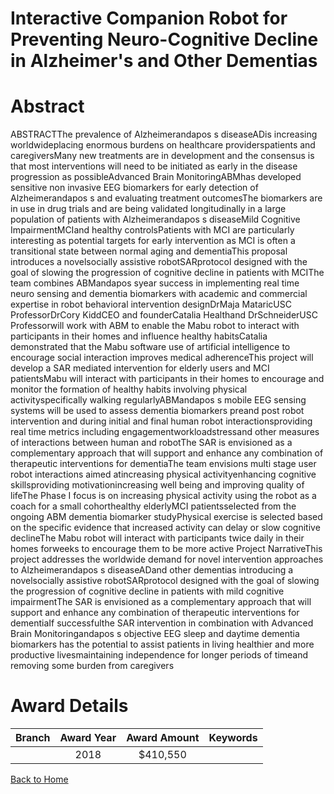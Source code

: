 
Interactive Companion Robot for Preventing Neuro-Cognitive Decline in Alzheimer&#039;s and Other Dementias
==========================================================================================================

# Abstract


ABSTRACTThe prevalence of Alzheimerandapos s diseaseADis increasing worldwideplacing enormous burdens on
healthcare providerspatients and caregiversMany new treatments are in development and the consensus is
that most interventions will need to be initiated as early in the disease progression as possibleAdvanced
Brain MonitoringABMhas developed sensitive non invasive EEG biomarkers for early detection of
Alzheimerandapos s and evaluating treatment outcomesThe biomarkers are in use in drug trials and are being
validated longitudinally in a large population of patients with Alzheimerandapos s diseaseMild Cognitive
ImpairmentMCIand healthy controlsPatients with MCI are particularly interesting as potential targets for
early intervention as MCI is often a transitional state between normal aging and dementiaThis proposal introduces a novelsocially assistive robotSARprotocol designed with the goal of
slowing the progression of cognitive decline in patients with MCIThe team combines ABMandapos syear
success in implementing real time neuro sensing and dementia biomarkers with academic and commercial
expertise in robot behavioral intervention designDrMaja MataricUSC ProfessorDrCory KiddCEO
and founderCatalia Healthand DrSchneiderUSC Professorwill work with ABM to enable the Mabu
robot to interact with participants in their homes and influence healthy habitsCatalia demonstrated that the
Mabu software use of artificial intelligence to encourage social interaction improves medical adherenceThis
project will develop a SAR mediated intervention for elderly users and MCI patientsMabu will interact
with participants in their homes to encourage and monitor the formation of healthy habits involving physical
activityspecifically walking regularlyABMandapos s mobile EEG sensing systems will be used to assess dementia
biomarkers preand post robot intervention and during initial and final human robot interactionsproviding
real time metrics including engagementworkloadstressand other measures of interactions between human
and robotThe SAR is envisioned as a complementary approach that will support and enhance any combination
of therapeutic interventions for dementiaThe team envisions multi stage user robot interactions aimed atincreasing physical activityenhancing cognitive skillsproviding motivationincreasing well being and
improving quality of lifeThe Phase I focus is on increasing physical activity using the robot as a coach for a
small cohorthealthy elderlyMCI patientsselected from the ongoing ABM dementia biomarker
studyPhysical exercise is selected based on the specific evidence that increased activity can delay or slow
cognitive declineThe Mabu robot will interact with participants twice daily in their homes forweeks to
encourage them to be more active Project NarrativeThis project addresses the worldwide demand for novel intervention approaches to Alzheimerandapos s
diseaseADand other dementias introducing a novelsocially assistive robotSARprotocol designed with
the goal of slowing the progression of cognitive decline in patients with mild cognitive impairmentThe
SAR is envisioned as a complementary approach that will support and enhance any combination of
therapeutic interventions for dementiaIf successfulthe SAR intervention in combination with Advanced
Brain Monitoringandapos s objective EEG sleep and daytime dementia biomarkers has the potential to assist patients
in living healthier and more productive livesmaintaining independence for longer periods of timeand
removing some burden from caregivers  

# Award Details

|Branch|Award Year|Award Amount|Keywords|
| :---: | :---: | :---: | :---: |
||2018|$410,550||
  
  


[Back to Home](https://github.com/chrischow/dod_sbir_awards/JH/#2377)